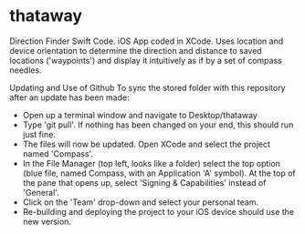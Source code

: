 # thataway
Direction Finder Swift Code.
iOS App coded in XCode.
Uses location and device orientation to determine the direction and distance to saved locations ('waypoints') and display it intuitively as if by a set of compass needles.



Updating and Use of Github
To sync the stored folder with this repository after an update has been made:
- Open up a terminal window and navigate to Desktop/thataway
- Type 'git pull'. If nothing has been changed on your end, this should run just fine.
- The files will now be updated. Open XCode and select the project named 'Compass'.
- In the File Manager (top left, looks like a folder) select the top option (blue file, named Compass, with an Application 'A' symbol). At the top of the pane that opens up, select 'Signing & Capabilities' instead of 'General'.
- Click on the 'Team' drop-down and select your personal team.
- Re-building and deploying the project to your iOS device should use the new version.
